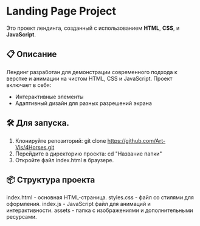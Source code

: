 # Landing Page Project
Это проект лендинга, созданный с использованием **HTML**, **CSS**, и **JavaScript**.

## 📋 Описание
Лендинг разработан для демонстрации современного подхода к верстке и анимации на чистом HTML, CSS и JavaScript. Проект включает в себя:
- Интерактивные элементы
- Адаптивный дизайн для разных разрешений экрана

## 🛠️ Для запуска.

1. Клонируйте репозиторий:
   git clone https://github.com/Art-Vis/4Horses.git
2. Перейдите в директорию проекта:
   cd "Название папки"
3. Откройте файл index.html в браузере.

## 📦 Структура проекта
  index.html - основная HTML-страница.
  styles.css - файл со стилями для оформления.
  index.js - JavaScript файл для анимаций и интерактивности.
  assets - папка с изображениями и дополнительными ресурсами.
